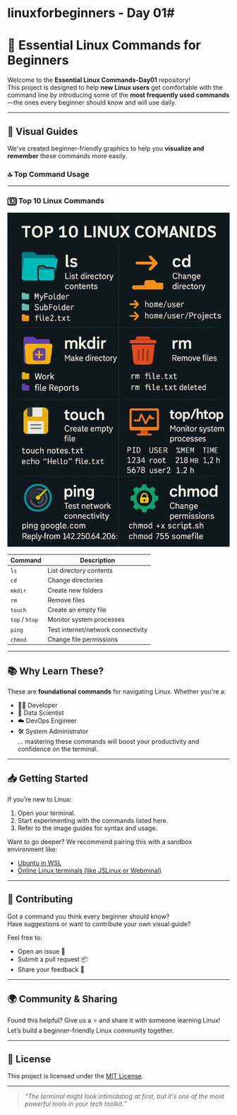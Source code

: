 # linuxforbeginners - Day 01# 
# 🐧 Essential Linux Commands for Beginners

Welcome to the **Essential Linux Commands-Day01** repository!  
This project is designed to help **new Linux users** get comfortable with the command line by introducing some of the **most frequently used commands**—the ones every beginner should know and will use daily.

---

## 📸 Visual Guides

We've created beginner-friendly graphics to help you **visualize and remember** these commands more easily.

### 🔝 Top Command Usage
---

### 🔟 Top 10 Linux Commands
![Top 10 Commands](./assets/linuc001.png)

| Command | Description |
|---------|-------------|
| `ls`    | List directory contents |
| `cd`    | Change directories |
| `mkdir` | Create new folders |
| `rm`    | Remove files |
| `touch` | Create an empty file |
| `top` / `htop` | Monitor system processes |
| `ping`  | Test internet/network connectivity |
| `chmod`| Change file permissions |

---

## 📚 Why Learn These?

These are **foundational commands** for navigating Linux. Whether you're a:

- 🧑‍💻 Developer
- 🧪 Data Scientist
- ☁️ DevOps Engineer
- 🛠️ System Administrator  
... mastering these commands will boost your productivity and confidence on the terminal.

---

## 📥 Getting Started

If you’re new to Linux:

1. Open your terminal.
2. Start experimenting with the commands listed here.
3. Refer to the image guides for syntax and usage.

Want to go deeper? We recommend pairing this with a sandbox environment like:
- [Ubuntu in WSL](https://learn.microsoft.com/en-us/windows/wsl/install)
- [Online Linux terminals (like JSLinux or Webminal)](https://www.tutorialspoint.com/unix_terminal_online.php)

---

## 🤝 Contributing

Got a command you think every beginner should know?  
Have suggestions or want to contribute your own visual guide?

Feel free to:
- Open an issue 🐞
- Submit a pull request 📦
- Share your feedback 💬

---

## 🌍 Community & Sharing

Found this helpful? Give us a ⭐ and share it with someone learning Linux!  
Let’s build a beginner-friendly Linux community together.

---

## 📄 License

This project is licensed under the [MIT License](./LICENSE).

---

> *“The terminal might look intimidating at first, but it's one of the most powerful tools in your tech toolkit.”*

